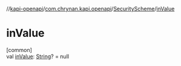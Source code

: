 //[kapi-openapi](../../../index.md)/[com.chrynan.kapi.openapi](../index.md)/[SecurityScheme](index.md)/[inValue](in-value.md)

# inValue

[common]\
val [inValue](in-value.md): [String](https://kotlinlang.org/api/latest/jvm/stdlib/kotlin/-string/index.html)? = null
